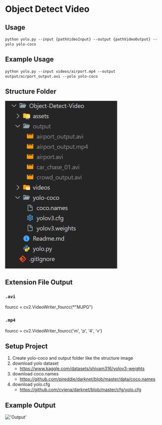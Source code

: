 # Object Detect Video

## Usage
```
python yolo.py --input {pathVideoInput} --output {pathVideoOutput} --yolo yolo-coco
```
## Example Usage
```
python yolo.py --input videos/airport.mp4 --output output/airport_output.avi --yolo yolo-coco
```

## Structure Folder
!['Image'](assets/structure.png)

## Extension File Output
### `.avi` 
fourcc = cv2.VideoWriter_fourcc(*"MJPG")
### `.mp4` 
fourcc = cv2.VideoWriter_fourcc('m', 'p', '4', 'v')

## Setup Project 
1. Create yolo-coco and output folder like the structure image
1. download yolo dataset
    - https://www.kaggle.com/datasets/shivam316/yolov3-weights
2. download coco.names
    - https://github.com/pjreddie/darknet/blob/master/data/coco.names
3. download yolo.cfg
    - https://github.com/cvjena/darknet/blob/master/cfg/yolo.cfg


## Example Output
!['Output'](assets/car.gif)
